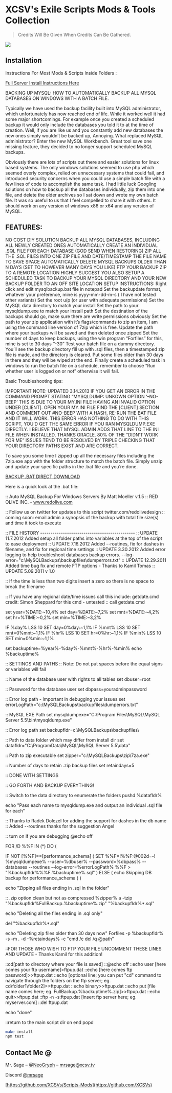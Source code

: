 # XCSV's Exile Scripts Mods & Tools Collection
> Credits Will Be Given When Credits Can Be Gathered.


![](header.png)

## Installation

Instructions For Most Mods & Scripts Inside Folders :

<a href="https://github.com/XCSVs/Scripts-Mods/blob/master/INSTRUCTIONS/Exile%20Server%20Owner%20Guide%20v1.7.pdf
">Full Server Install Instructions Here</a>

BACKING UP MYSQL: HOW TO AUTOMATICALLY BACKUP ALL MYSQL DATABASES ON WINDOWS WITH A BATCH FILE.


 Typically we have used the backup facility built into MySQL administrator, which unfortunately has now reached end of life. While it worked well it had some major shortcomings. For example once you created a scheduled backup it would only include the databases you told it to at the time of creation.
  Well, if you are like us and you constantly add new databases the new ones simply wouldn’t be backed up, Annoying. What replaced MySQL administrator? Enter the new MySQL Workbench. Great tool save one missing feature, they decided to no longer support scheduled MySQL backups.

Obviously there are lots of scripts out there and easier solutions for linux based systems. The only windows solutions seemed to use php which seemed overly complex, relied on unnecessary systems that could fail, and introduced security concerns when you could use a simple batch file with a few lines of code to accomplish the same task. 
I had little luck Googling solutions on how to backup all the databases individually, zip them into one file, and delete the older archives so I sat down and wrote my own batch file. It was so useful to us that I feel compelled to share it with others. It should work on any version of windows x86 or x64 and any version of MySQL.


## FEATURES:

NO COST DIY SOLUTION
BACKUP ALL MYSQL DATABASES, INCLUDING ALL NEWLY CREATED ONES AUTOMATICALLY
CREATE AN INDIVIDUAL .SQL FILE FOR EACH DATABASE (GOD SEND WHEN RESTORING)
ZIP ALL THE .SQL FILES INTO ONE ZIP FILE AND DATE/TIMESTAMP THE FILE NAME TO SAVE SPACE
AUTOMATICALLY DELETE MYSQL BACKUPS OLDER THAN N DAYS (SET TO HOWEVER MANY DAYS YOU LIKE)
FTP YOUR BACKUP ZIP TO A REMOTE LOCATION
HIGHLY SUGGEST YOU ALSO SETUP A SCHEDULED TASK TO BACKUP YOUR MYSQL DIRECTORY AND YOUR NEW BACKUP FOLDER TO AN OFF SITE LOCATION
SETUP INSTRUCTIONS:
Right click and edit mysqlbackup.bat file in notepad
Set the backupdate format, whatever your preference, mine is yyyy-mm-dd-m-s ( I have not tested other variants)
Set the root u/p (or user with adequate permissions)
Set the MySQL data directory to match your install
Set the path to your mysqldump.exe to match your install path
Set the destination of the backups should go, make sure there are write permissions obviously
Set the path to your zip application with it’s flags/commands to zip an item, I am using the command line version of 7zip which is free.
Update the path where your backups will be saved and then deleted once zipped
Set the number of days to keep backups, using the win program “Forfiles” for this, mine is set to 30 days “-30”
Test your batch file on a dummy directory. You’ll see the backup directory fill up with .sql files, then a timestamped zip file is made, and the directory is cleared. Put some files older than 30 days in there and they will be wiped at the end.
Finally create a scheduled task in windows to run the batch file on a schedule, remember to choose “Run whether user is logged on or not” otherwise it will fail.
 

Basic Troubleshooting tips:

IMPORTANT NOTE: UPDATED 3.14.2013 IF YOU GET AN ERROR IN THE COMMAND PROMPT STATING “MYSQLDUMP: UNKOWN OPTION ‘–NO-BEEP’ THIS IS DUE TO YOUR MY.INI FILE HAVING AN INVALID OPTION UNDER [CLIENT]. OPEN YOUR MY.INI FILE FIND THE [CLIENT] SECTION AND COMMENT OUT #NO-BEEP WITH A HASH, RE-RUN THE BAT FILE AND IT WILL WORK. THIS ERROR HAS NOTHING TO DO WITH THIS SCRIPT, YOU’D GET THE SAME ERROR IF YOU RAN MYSQLDUMP.EXE DIRECTLY. I BELIEVE THAT MYSQL ADMIN ADDS THAT LINE TO THE INI FILE WHEN INSTALLED, THANKS ORACLE.
80% OF THE “DIDN’T WORK FOR ME” ISSUES TEND TO BE RESOLVED BY TRIPLE CHECKING THAT YOUR DIRECTORY PATHS EXIST AND ARE CORRECT.
 

To save you some time I zipped up all the necessary files including the 7zip.exe app with the folder structure to match the batch file. Simply unzip and update your specific paths in the .bat file and you’re done.


<a href="https://www.redolive.com/downloads/Auto-MySQL-Backup-Win-1.5.zip
">BACKUP .BAT DIRECT DOWNLOAD</a>


Here is a quick look at the .bat file:

:: Auto MySQL Backup For Windows Servers By Matt Moeller  v.1.5
:: RED OLIVE INC.  - www.redolive.com

:: Follow us on twitter for updates to this script  twitter.com/redolivedesign
:: coming soon:  email admin a synopsis of the backup with total file size(s) and time it took to execute

:: FILE HISTORY ----------------------------------------------
:: UPDATE 11.7.2012  Added setup all folder paths into variables at the top of the script to ease deployment
:: UPDATE 7.16.2012  Added --routines, fix for dashes in filename, and fix for regional time settings
:: UPDATE 3.30.2012  Added error logging to help troubleshoot databases backup errors.   --log-error="c:\MySQLBackups\backupfiles\dumperrors.txt"
:: UPDATE 12.29.2011 Added time bug fix and remote FTP options - Thanks to Kamil Tomas 
:: UPDATE 5.09.2011  v 1.0 


:: If the time is less than two digits insert a zero so there is no space to break the filename

:: If you have any regional date/time issues call this include: getdate.cmd  credit: Simon Sheppard for this cmd - untested
:: call getdate.cmd

set year=%DATE:~10,4%
set day=%DATE:~7,2%
set mnt=%DATE:~4,2%
set hr=%TIME:~0,2%
set min=%TIME:~3,2%

IF %day% LSS 10 SET day=0%day:~1,1%
IF %mnt% LSS 10 SET mnt=0%mnt:~1,1%
IF %hr% LSS 10 SET hr=0%hr:~1,1%
IF %min% LSS 10 SET min=0%min:~1,1%

set backuptime=%year%-%day%-%mnt%-%hr%-%min%
echo %backuptime%



:: SETTINGS AND PATHS 
:: Note: Do not put spaces before the equal signs or variables will fail

:: Name of the database user with rights to all tables
set dbuser=root

:: Password for the database user
set dbpass=youradminpassword

:: Error log path - Important in debugging your issues
set errorLogPath="c:\MySQLBackups\backupfiles\dumperrors.txt"

:: MySQL EXE Path
set mysqldumpexe="C:\Program Files\MySQL\MySQL Server 5.5\bin\mysqldump.exe"

:: Error log path
set backupfldr=c:\MySQLBackups\backupfiles\

:: Path to data folder which may differ from install dir
set datafldr="C:\ProgramData\MySQL\MySQL Server 5.5\data"

:: Path to zip executable
set zipper="c:\MySQLBackups\zip\7za.exe"

:: Number of days to retain .zip backup files 
set retaindays=5

:: DONE WITH SETTINGS



:: GO FORTH AND BACKUP EVERYTHING!

:: Switch to the data directory to enumerate the folders
pushd %datafldr%

echo "Pass each name to mysqldump.exe and output an individual .sql file for each"

:: Thanks to Radek Dolezel for adding the support for dashes in the db name
:: Added --routines thanks for the suggestion Angel

:: turn on if you are debugging
@echo off

FOR /D %%F IN (*) DO (

IF NOT [%%F]==[performance_schema] (
SET %%F=!%%F:@002d=-!
%mysqldumpexe% --user=%dbuser% --password=%dbpass% --databases --routines --log-error=%errorLogPath% %%F > "%backupfldr%%%F.%backuptime%.sql"
) ELSE (
echo Skipping DB backup for performance_schema
)
)

echo "Zipping all files ending in .sql in the folder"


:: .zip option clean but not as compressed
%zipper% a -tzip "%backupfldr%FullBackup.%backuptime%.zip" "%backupfldr%*.sql"


echo "Deleting all the files ending in .sql only"
 
del "%backupfldr%*.sql"

echo "Deleting zip files older than 30 days now"
Forfiles -p %backupfldr% -s -m *.* -d -%retaindays% -c "cmd /c del /q @path"


::FOR THOSE WHO WISH TO FTP YOUR FILE UNCOMMENT THESE LINES AND UPDATE - Thanks Kamil for this addition!

::cd\[path to directory where your file is saved]
::@echo off
::echo user [here comes your ftp username]>ftpup.dat
::echo [here comes ftp password]>>ftpup.dat
::echo [optional line; you can put "cd" command to navigate through the folders on the ftp server; eg. cd\folder1\folder2]>>ftpup.dat
::echo binary>>ftpup.dat
::echo put [file name comes here; eg. FullBackup.%backuptime%.zip]>>ftpup.dat
::echo quit>>ftpup.dat
::ftp -n -s:ftpup.dat [insert ftp server here; eg. myserver.com]
::del ftpup.dat

echo "done"

::return to the main script dir on end
popd




```sh
make install
npm test
```


## Contact Me @

Mr. Sage – [@NeoGryph](https://twitter.com/NeoGryph) – mrsage@xcsv.tv

Discord [@mrsage](https://discord.gg/tvhquY6)

[https://github.com/XCSVs/Scripts-Mods](https://github.com/XCSVs)